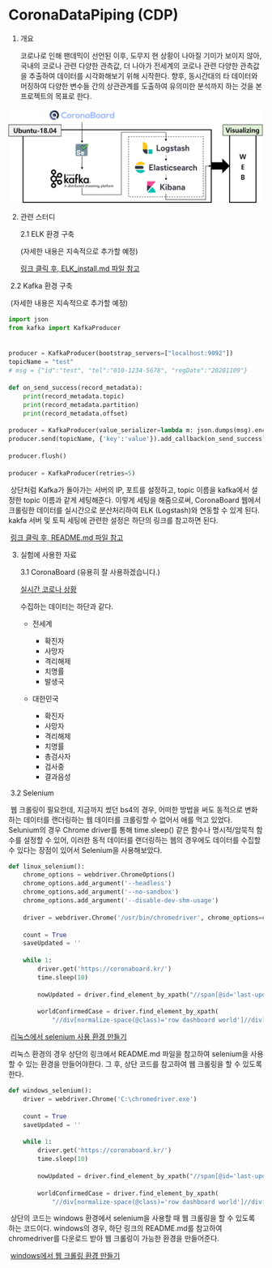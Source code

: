# CoronaDataPiping (CDP)
1. 개요

   코로나로 인해 팬데믹이 선언된 이후, 도무지 현 상황이 나아질 기미가 보이지 않아, 국내의 코로나 관련 다양한 관측값, 더 나아가 전세계의 코로나 관련 다양한 관측값을 추출하여 데이터를 시각화해보기 위해 시작한다. 향후, 동시간대의 타 데이터와 머징하여 다양한 변수들 간의 상관관계를 도출하여 유의미한 분석까지 하는 것을 본 프로젝트의 목표로 한다.



![CDP_EcoSystem](https://github.com/YounHS/Study_DataEngineering/blob/main/CoronaDataPiping/Picture/EcoSys.png)



2. 관련 스터디

   2.1 ELK 환경 구축

   (자세한 내용은 지속적으로 추가할 예정)

   [링크 클릭 후, ELK_install.md 파일 참고](https://github.com/YounHS/Study_DataEngineering/tree/main/code)



​		2.2 Kafka 환경 구축

​		(자세한 내용은 지속적으로 추가할 예정)

```python
import json
from kafka import KafkaProducer


producer = KafkaProducer(bootstrap_servers=["localhost:9092"])
topicName = "test"
# msg = {"id":"test", "tel":"010-1234-5678", "regDate":"20201109"}

def on_send_success(record_metadata):
    print(record_metadata.topic)
    print(record_metadata.partition)
    print(record_metadata.offset)

producer = KafkaProducer(value_serializer=lambda m: json.dumps(msg).encode("ascii"))
producer.send(topicName, {'key':'value'}).add_callback(on_send_success)

producer.flush()

producer = KafkaProducer(retries=5)
```

​		상단처럼 Kafka가 돌아가는 서버의 IP, 포트를 설정하고, topic 이름을 kafka에서 설정한 topic 이름과 같게 세팅해준다. 이렇게 세팅을 해줌으로써, CoronaBoard 웹에서 크롤링한 데이터를 실시간으로 분산처리하여 ELK (Logstash)와 연동할 수 있게 된다. kakfa 서버 및 토픽 세팅에 관련한 설정은 하단의 링크를 참고하면 된다.

​		[링크 클릭 후, README.md 파일 참고](https://github.com/YounHS/Study_DataEngineering/tree/main/code)



3. 실험에 사용한 자료

   3.1 CoronaBoard (유용히 잘 사용하겠습니다.)

   [실시간 코로나 상황](https://coronaboard.kr/)

   수집하는 데이터는 하단과 같다.

   - 전세계

     - 확진자
     - 사망자
     - 격리해제
     - 치명률
     - 발생국

     

   - 대한민국

     - 확진자
     - 사망자
     - 격리해제
     - 치명률
     - 총검사자
     - 검사중
     - 결과음성



​		3.2 Selenium

​		웹 크롤링이 필요한데, 지금까지 썼던 bs4의 경우, 어떠한 방법을 써도 동적으로 변화하는 데이터를 랜더링하는 웹 데이터를 크롤링할 수 없어서 애를 먹고 있었다. Selunium의 경우 Chrome driver를 통해 time.sleep() 같은 함수나 명시적/암묵적 함수를 설정할 수 있어, 이러한 동적 데이터를 랜더링하는 웹의 경우에도 데이터를 수집할 수 있다는 장점이 있어서 Selenium을 사용해보았다.

```python
def linux_selenium():
    chrome_options = webdriver.ChromeOptions()
    chrome_options.add_argument('--headless')
    chrome_options.add_argument('--no-sandbox')
    chrome_options.add_argument('--disable-dev-shm-usage')

    driver = webdriver.Chrome('/usr/bin/chromedriver', chrome_options=chrome_options)

    count = True
    saveUpdated = ''

    while 1:
        driver.get('https://coronaboard.kr/')
        time.sleep(10)

        nowUpdated = driver.find_element_by_xpath("//span[@id='last-updated']").text

        worldConfirmedCase = driver.find_element_by_xpath(
            "//div[normalize-space(@class)='row dashboard world']//div[1]/p[1]").text.replace(',', '')
```

​		[리눅스에서 selenium 사용 환경 만들기](https://github.com/YounHS/Study_DataEngineering/tree/main/code/python/Corona)	

​		리눅스 환경의 경우 상단의 링크에서 README.md 파일을 참고하여 selenium을 사용할 수 있는 환경을 만들어야한다. 그 후, 상단 코드를 참고하여 웹 크롤링을 할 수 있도록 한다.

```python
def windows_selenium():
    driver = webdriver.Chrome('C:\chromedriver.exe')

    count = True
    saveUpdated = ''

    while 1:
        driver.get('https://coronaboard.kr/')
        time.sleep(10)

        nowUpdated = driver.find_element_by_xpath("//span[@id='last-updated']").text

        worldConfirmedCase = driver.find_element_by_xpath(
            "//div[normalize-space(@class)='row dashboard world']//div[1]/p[1]").text.replace(',', '')
```

​		상단의 코드는 windows 환경에서 selenium을 사용할 때 웹 크롤링을 할 수 있도록 하는 코드이다. windows의 경우, 하단 링크의 README.md를 참고하여 chromedriver를 다운로드 받아 웹 크롤링이 가능한 환경을 만들어준다.

​		[windows에서 웹 크롤링 환경 만들기](https://github.com/YounHS/Study_DataEngineering)